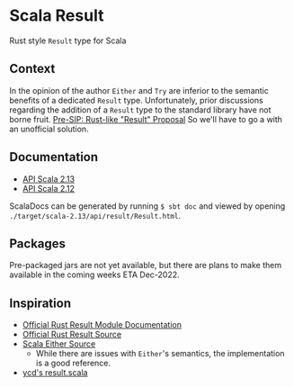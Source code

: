 #  Scala Result

Rust style `Result` type for Scala

## Context

In the opinion of the author `Either` and `Try` are inferior to the semantic benefits of a dedicated `Result` type.
Unfortunately, prior discussions regarding the addition of a `Result` type to the standard library have not borne fruit. 
[Pre-SIP: Rust-like "Result" Proposal](https://contributors.scala-lang.org/t/pre-sip-proposal-of-introducing-a-rust-like-type-result/3497)
So we'll have to go a with an unofficial solution.

## Documentation

* [API Scala 2.13](https://jsbrucker.github.io/scala-result/scala-2.13/api/result/index.html)
* [API Scala 2.12](https://jsbrucker.github.io/scala-result/scala-2.12/api/result/index.html)

ScalaDocs can be generated by running `$ sbt doc` and viewed by opening `./target/scala-2.13/api/result/Result.html`.

## Packages

Pre-packaged jars are not yet available, but there are plans to make them available in the coming weeks ETA Dec-2022.

## Inspiration

* [Official Rust Result Module Documentation](https://doc.rust-lang.org/std/result/)
* [Official Rust Result Source](https://doc.rust-lang.org/src/core/result.rs.html)
* [Scala Either Source](https://github.com/scala/scala/blob/v2.13.6/src/library/scala/util/Either.scala)
  * While there are issues with `Either`'s semantics, the implementation is a good reference.
* [ycd's result.scala](https://github.com/ycd/result.scala)
